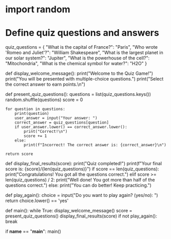 # import random

# Define quiz questions and answers
quiz_questions = {
    "What is the capital of France?": "Paris",
    "Who wrote 'Romeo and Juliet'?": "William Shakespeare",
    "What is the largest planet in our solar system?": "Jupiter",
    "What is the powerhouse of the cell?": "Mitochondria",
    "What is the chemical symbol for water?": "H2O"
}

def display_welcome_message():
    print("Welcome to the Quiz Game!")
    print("You will be presented with multiple-choice questions.")
    print("Select the correct answer to earn points.\n")

def present_quiz_questions():
    questions = list(quiz_questions.keys())
    random.shuffle(questions)
    score = 0

    for question in questions:
        print(question)
        user_answer = input("Your answer: ")
        correct_answer = quiz_questions[question]
        if user_answer.lower() == correct_answer.lower():
            print("Correct!\n")
            score += 1
        else:
            print(f"Incorrect! The correct answer is: {correct_answer}\n")
    
    return score

def display_final_results(score):
    print("Quiz completed!")
    print(f"Your final score is: {score}/{len(quiz_questions)}")
    if score == len(quiz_questions):
        print("Congratulations! You got all the questions correct.")
    elif score >= len(quiz_questions) / 2:
        print("Well done! You got more than half of the questions correct.")
    else:
        print("You can do better! Keep practicing.")

def play_again():
    choice = input("Do you want to play again? (yes/no): ")
    return choice.lower() == 'yes'

def main():
    while True:
        display_welcome_message()
        score = present_quiz_questions()
        display_final_results(score)
        if not play_again():
            break

if __name__ == "__main__":
    main()
